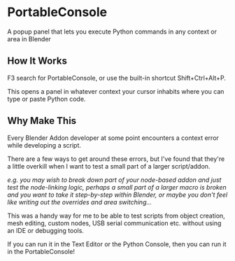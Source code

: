 # PortableConsole
A popup panel that lets you execute Python commands in any context or area in Blender

## How It Works
F3 search for PortableConsole, or use the built-in shortcut Shift+Ctrl+Alt+P.

This opens a panel in whatever context your cursor inhabits where you can type or paste Python code.

## Why Make This
Every Blender Addon developer at some point encounters a context error while developing a script.

There are a few ways to get around these errors, but I've found that they're a little overkill when I want to test a small part of a larger script/addon.

_e.g. you may wish to break down part of your node-based addon and just test the node-linking logic, perhaps a small part of a larger macro is broken and you want to take it step-by-step within Blender, or maybe you don't feel like writing out the overrides and area switching..._

This was a handy way for me to be able to test scripts from object creation, mesh editing, custom nodes, USB serial communication etc. without using an IDE or debugging tools.

If you can run it in the Text Editor or the Python Console, then you can run it in the PortableConsole!
